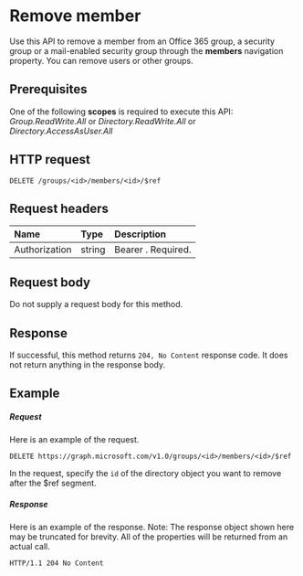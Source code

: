 # Remove member

Use this API to remove a member from an Office 365 group, a security group or a mail-enabled security group 
through the **members** navigation property. You can remove users or other groups.

## Prerequisites
One of the following **scopes** is required to execute this API: *Group.ReadWrite.All* or *Directory.ReadWrite.All* or *Directory.AccessAsUser.All*

## HTTP request
<!-- { "blockType": "ignored" } -->
```http
DELETE /groups/<id>/members/<id>/$ref
```
## Request headers
| Name       | Type | Description|
|:---------------|:--------|:----------|
| Authorization  | string  | Bearer <token>. Required. |

## Request body
Do not supply a request body for this method.

## Response
If successful, this method returns `204, No Content` response code. It does not return anything in the response body.

## Example
##### Request
Here is an example of the request.
<!-- {
  "blockType": "request",
  "name": "create_directoryobject_from_group"
}-->
```http
DELETE https://graph.microsoft.com/v1.0/groups/<id>/members/<id>/$ref
```
In the request, specify the `id` of the directory object you want to remove after the $ref segment.

##### Response
Here is an example of the response. Note: The response object shown here may be truncated for brevity. All of the properties will be returned from an actual call.
<!-- {
  "blockType": "response",
  "truncated": true,
  "@odata.type": "microsoft.graph.directoryObject"
} -->
```http
HTTP/1.1 204 No Content
```

<!-- uuid: 8fcb5dbc-d5aa-4681-8e31-b001d5168d79
2015-10-25 14:57:30 UTC -->
<!-- {
  "type": "#page.annotation",
  "description": "Create member",
  "keywords": "",
  "section": "documentation",
  "tocPath": ""
}-->

<!-- {
  "type": "#page.annotation",
  "description": "Use this API to remove member.",
  "tocPath": "/v1.0 reference/Groups/group/Remove member",
  "apiVersion": "v1.0",
  "section": "documentation",
  "canonicalURL": ""
} -->
